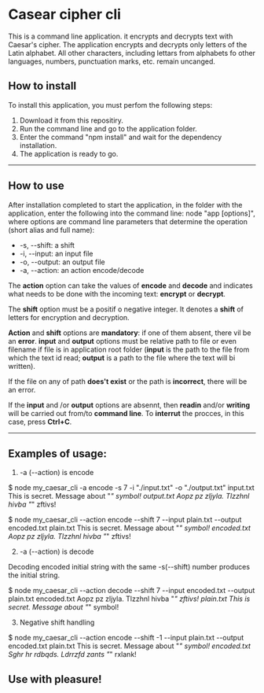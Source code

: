 # Casear cipher cli

This is a command line application. it encrypts and decrypts text with Caesar's cipher. The application encrypts and decrypts only letters of the Latin alphabet. All other characters, including lettars from alphabets fo other languages, numbers, punctuation marks, etc. remain uncanged.

## How to install 

To install this application, you must perfom the following steps:
1. Download it from this repositiry.
2. Run the command line and go to the application folder.
3. Enter the command "npm install" and wait for the dependency installation.
4. The application is ready to go.


---


## How to use

After installation completed to start the application, in the folder with the application, enter the following into the command line: node "app [options]", where options are command line parameters that determine the operation (short alias and full name):
* -s, --shift: a shift
* -i, --input: an input file
* -o, --output: an output file
* -a, --action: an action encode/decode 


The **action** option can take the values of **encode** and **decode** and indicates what needs to be done with the incoming text: **encrypt** or **decrypt**.

The **shift** option must be a positif o negative integer. It denotes a **shift** of letters for encryption and decryption.

 **Action** and **shift** options are **mandatory**: if one of them absent, there vil be an **error**. **input** and **output** options must be relative path to file or even filename if file is in application root folder (**input** is the path to the file from which the text id read; **output** is a path to the file where the text will bi written).

 If the file on any of path **does't exist** or the path is **incorrect**, there will be an error.

 If the **input** and /or **output** options are absennt, then **readin** and/or **writing** will be carried out from/to **command line**. To **interrut** the procces, in this case, press **Ctrl+C**.

---

## Examples of usage:

1. -a (--action) is encode

$ node my_caesar_cli -a encode -s 7 -i "./input.txt" -o "./output.txt"
input.txt This is secret. Message about "_" symbol!
output.txt Aopz pz zljyla. Tlzzhnl hivba "_" zftivs!


$ node my_caesar_cli --action encode --shift 7 --input plain.txt --output encoded.txt
plain.txt This is secret. Message about "_" symbol!
encoded.txt Aopz pz zljyla. Tlzzhnl hivba "_" zftivs!

2. -a (--action) is decode

Decoding encoded initial string with the same -s(--shift) number produces the initial string.


$ node my_caesar_cli --action decode --shift 7 --input encoded.txt --output plain.txt
encoded.txt Aopz pz zljyla. Tlzzhnl hivba "_" zftivs!
plain.txt This is secret. Message about "_" symbol!

3. Negative shift handling

$ node my_caesar_cli --action encode --shift -1 --input plain.txt --output encoded.txt
plain.txt This is secret. Message about "_" symbol!
encoded.txt Sghr hr rdbqds. Ldrrzfd zants "_" rxlank!


## Use with pleasure!




